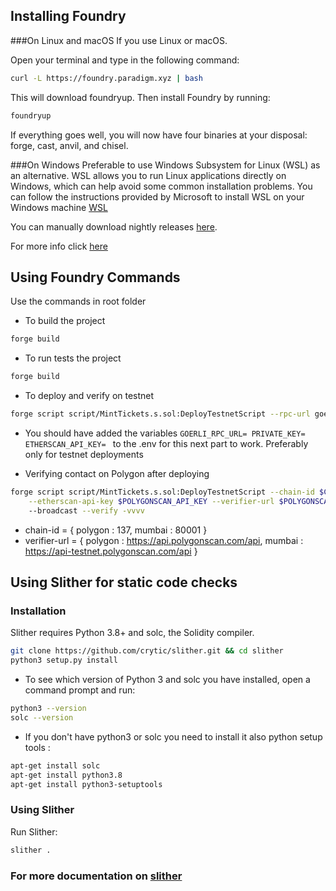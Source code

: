 ## Installing Foundry

###On Linux and macOS
If you use Linux or macOS.

Open your terminal and type in the following command:

```sh
curl -L https://foundry.paradigm.xyz | bash
```
This will download foundryup. Then install Foundry by running:

```sh
foundryup
```

If everything goes well, you will now have four binaries at your disposal: forge, cast, anvil, and chisel.

###On Windows
Preferable to use Windows Subsystem for Linux (WSL) as an alternative. 
WSL allows you to run Linux applications directly on Windows, which can help avoid
some common installation problems. You can follow the instructions provided by Microsoft
to install WSL on your Windows machine [WSL](https://learn.microsoft.com/en-us/windows/wsl/install)

You can manually download nightly releases [here](https://github.com/foundry-rs/foundry/releases).


For more info click [here](https://book.getfoundry.sh/getting-started/installation)

## Using Foundry Commands 
 Use the commands in root folder

* To build the project
```sh
forge build
```

* To run tests the project
```sh
forge build
```

* To deploy and verify on testnet
```sh
forge script script/MintTickets.s.sol:DeployTestnetScript --rpc-url goerli --broadcast --verify -vvvv
```

* You should have added the variables ```GOERLI_RPC_URL= PRIVATE_KEY= ETHERSCAN_API_KEY= ```
to the .env for this next part to work. Preferably only for testnet deployments

* Verifying contact on Polygon after deploying
```sh
forge script script/MintTickets.s.sol:DeployTestnetScript --chain-id $CHAIN_ID --rpc-url $RPC_URL \
    --etherscan-api-key $POLYGONSCAN_API_KEY --verifier-url $POLYGONSCAN
    --broadcast --verify -vvvv
```
* chain-id = { polygon : 137, mumbai : 80001 }
* verifier-url = { polygon : https://api.polygonscan.com/api, mumbai : https://api-testnet.polygonscan.com/api }


## Using Slither for static code checks
### Installation
Slither requires Python 3.8+ and solc, the Solidity compiler.
```sh
git clone https://github.com/crytic/slither.git && cd slither
python3 setup.py install
```
* To see which version of Python 3 and solc you have installed, open a command prompt and run:
```sh
python3 --version
solc --version
```
* If you don't have python3 or solc you need to install it also python setup tools :
```sh
apt-get install solc
apt-get install python3.8
apt-get install python3-setuptools
```

### Using Slither
Run Slither:
```sh
slither .
```

### For more documentation on [slither](https://github.com/crytic/slither)